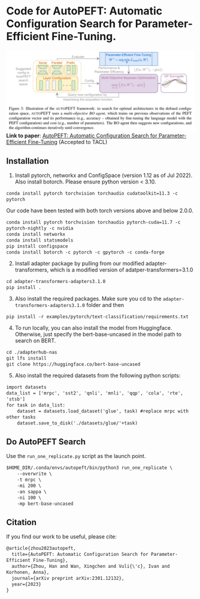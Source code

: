 # Code for AutoPEFT: Automatic Configuration Search for Parameter-Efficient Fine-Tuning.
![AutoPEFT](figs/autopeft.png)
**Link to paper**:
[AutoPEFT: Automatic Configuration Search for Parameter-Efficient Fine-Tuning](https://arxiv.org/abs/2301.12132) (Accepted to TACL)
## Installation
1. Install pytorch, networkx and ConfigSpace  (version 1.12 as of Jul 2022). Also install botorch.
Please ensure python version < 3.10.
```
conda install pytorch torchvision torchaudio cudatoolkit=11.3 -c pytorch
```
Our code have been tested with both torch versions above and below 2.0.0.
```
conda install pytorch torchvision torchaudio pytorch-cuda=11.7 -c pytorch-nightly -c nvidia
conda install networkx
conda install statsmodels
pip install configspace
conda install botorch -c pytorch -c gpytorch -c conda-forge
```
2. Install adapter package by pulling from our modified adapter-transformers, which is a modified version of adatper-transformers=3.1.0

```
cd adapter-transformers-adapters3.1.0
pip install .
```
3. Also install the required packages. Make sure you cd to the ```adapter-transformers-adapters3.1.0``` folder and then
```
pip install -r examples/pytorch/text-classification/requirements.txt
```

4. To run locally, you can also install the model from Huggingface. Otherwise, just specify the bert-base-uncased in the model path to search on BERT.
```
cd ./adapterhub-nas
git lfs install
git clone https://huggingface.co/bert-base-uncased
```
5. Also install the required datasets from the following python scripts:
```
import datasets
data_list = ['mrpc', 'sst2', 'qnli', 'mnli', 'qqp', 'cola', 'rte', 'stsb']
for task in data_list:
    dataset = datasets.load_dataset('glue', task) #replace mrpc with other tasks
    dataset.save_to_disk('./datasets/glue/'+task)
```

## Do AutoPEFT Search
Use the ```run_one_replicate.py``` script as the launch point. 
```
$HOME_DIR/.conda/envs/autopeft/bin/python3 run_one_replicate \
    --overwrite \
    -t mrpc \
    -mi 200 \
    -an sappa \
    -ni 100 \
    -mp bert-base-uncased
```

## Citation
If you find our work to be useful, please cite:
```
@article{zhou2023autopeft,
  title={AutoPEFT: Automatic Configuration Search for Parameter-Efficient Fine-Tuning},
  author={Zhou, Han and Wan, Xingchen and Vuli{\'c}, Ivan and Korhonen, Anna},
  journal={arXiv preprint arXiv:2301.12132},
  year={2023}
}
```
